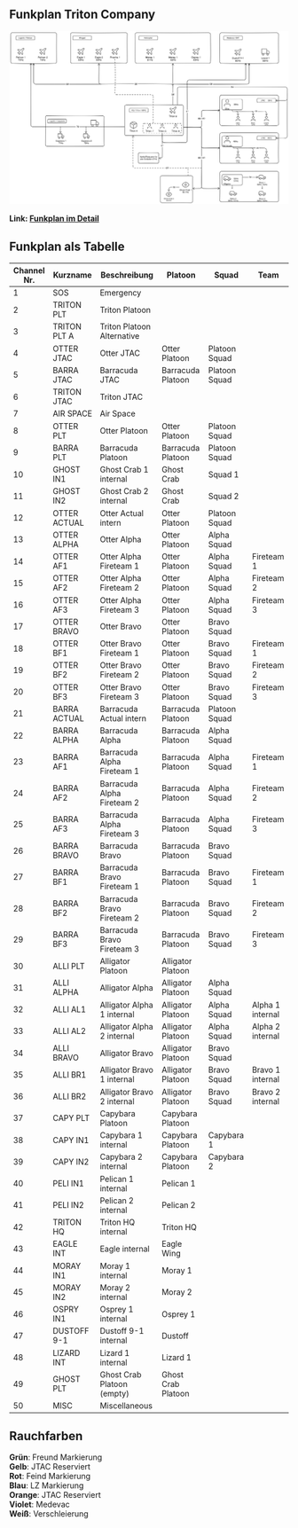 ## Funkplan Triton Company

![Image](./assets/tacops-2-radio-communication-plan.png)

**Link: [Funkplan im Detail](./assets/tacops-2-radio-communication-plan.png)**   

## Funkplan als Tabelle

<style>
.radio-communication-plan { 
  /* SOS - Emergency */
  table tbody tr:nth-child(1) { background-color: var(--logistic-table-medic-only-color);  }

  /* Triton Platoon */
  table tbody tr:nth-child(n+2):nth-child(-n+3) { background-color: var(--logistic-table-lead-color);  }

  table tbody tr:nth-child(n+4):nth-child(-n+7) { background-color: var(--logistic-table-air-color);  }

  table tbody tr:nth-child(8) { background-color: var(--logistic-table-infantry-color);  }
  table tbody tr:nth-child(9) { background-color: var(--logistic-table-infantry-color);  }

  table tbody tr:nth-child(10) { background-color: var(--logistic-table-lead-color);  }
  table tbody tr:nth-child(11) { background-color: var(--logistic-table-lead-color);  }

  /* Otter and Barracuda */
  table tbody tr:nth-child(n+12):nth-child(-n+29) { background-color: var(--logistic-table-infantry-color);  }
  /* Alligator */
  table tbody tr:nth-child(n+30):nth-child(-n+36) { background-color: var(--logistic-table-vehicle-color);  }
  /* Logistic */
  table tbody tr:nth-child(n+37):nth-child(-n+41) { background-color: var(--logistic-table-logistic-only-color);  }
  /* Triton HQ internal */
  table tbody tr:nth-child(42) { background-color: var(--logistic-table-lead-color);  }

  /* Air Assets except Logistic */
  table tbody tr:nth-child(n+43):nth-child(-n+46) { background-color: var(--logistic-table-air-color);  }

  /* Dustoff 9-1 */
  table tbody tr:nth-child(47) { background-color: var(--logistic-table-medic-color);}
  /* Lizard */
  table tbody tr:nth-child(48) { background-color: var(--logistic-table-medic-only-color);  }

}
</style>

<div markdown="1" class="logistic-table radio-communication-plan">

| Channel Nr. | Kurzname     | Beschreibung               | Platoon            | Squad         | Team             |
| ----------- | ------------ | -------------------------- | ------------------ | ------------- | ---------------- |
| 1           | SOS          | Emergency                  |                    |               |                  |
| 2           | TRITON PLT   | Triton Platoon             |                    |               |                  |
| 3           | TRITON PLT A | Triton Platoon Alternative |                    |               |                  |
| 4           | OTTER JTAC   | Otter JTAC                 | Otter Platoon      | Platoon Squad |                  |
| 5           | BARRA JTAC   | Barracuda JTAC             | Barracuda Platoon  | Platoon Squad |                  |
| 6           | TRITON JTAC  | Triton JTAC                |                    |               |                  |
| 7           | AIR SPACE    | Air Space                  |                    |               |                  |
| 8           | OTTER PLT    | Otter Platoon              | Otter Platoon      | Platoon Squad |                  |
| 9           | BARRA PLT    | Barracuda Platoon          | Barracuda Platoon  | Platoon Squad |                  |
| 10          | GHOST IN1    | Ghost Crab 1 internal      | Ghost Crab         | Squad 1       |                  |
| 11          | GHOST IN2    | Ghost Crab 2 internal      | Ghost Crab         | Squad 2       |                  |
| 12          | OTTER ACTUAL | Otter Actual intern        | Otter Platoon      | Platoon Squad |                  |
| 13          | OTTER ALPHA  | Otter Alpha                | Otter Platoon      | Alpha Squad   |                  |
| 14          | OTTER AF1    | Otter Alpha Fireteam 1     | Otter Platoon      | Alpha Squad   | Fireteam 1       |
| 15          | OTTER AF2    | Otter Alpha Fireteam 2     | Otter Platoon      | Alpha Squad   | Fireteam 2       |
| 16          | OTTER AF3    | Otter Alpha Fireteam 3     | Otter Platoon      | Alpha Squad   | Fireteam 3       |
| 17          | OTTER BRAVO  | Otter Bravo                | Otter Platoon      | Bravo Squad   |                  |
| 18          | OTTER BF1    | Otter Bravo Fireteam 1     | Otter Platoon      | Bravo Squad   | Fireteam 1       |
| 19          | OTTER BF2    | Otter Bravo Fireteam 2     | Otter Platoon      | Bravo Squad   | Fireteam 2       |
| 20          | OTTER BF3    | Otter Bravo Fireteam 3     | Otter Platoon      | Bravo Squad   | Fireteam 3       |
| 21          | BARRA ACTUAL | Barracuda Actual intern    | Barracuda Platoon  | Platoon Squad |                  |
| 22          | BARRA ALPHA  | Barracuda Alpha            | Barracuda Platoon  | Alpha Squad   |                  |
| 23          | BARRA AF1    | Barracuda Alpha Fireteam 1 | Barracuda Platoon  | Alpha Squad   | Fireteam 1       |
| 24          | BARRA AF2    | Barracuda Alpha Fireteam 2 | Barracuda Platoon  | Alpha Squad   | Fireteam 2       |
| 25          | BARRA AF3    | Barracuda Alpha Fireteam 3 | Barracuda Platoon  | Alpha Squad   | Fireteam 3       |
| 26          | BARRA BRAVO  | Barracuda Bravo            | Barracuda Platoon  | Bravo Squad   |                  |
| 27          | BARRA BF1    | Barracuda Bravo Fireteam 1 | Barracuda Platoon  | Bravo Squad   | Fireteam 1       |
| 28          | BARRA BF2    | Barracuda Bravo Fireteam 2 | Barracuda Platoon  | Bravo Squad   | Fireteam 2       |
| 29          | BARRA BF3    | Barracuda Bravo Fireteam 3 | Barracuda Platoon  | Bravo Squad   | Fireteam 3       |
| 30          | ALLI PLT     | Alligator Platoon          | Alligator Platoon  |               |                  |
| 31          | ALLI ALPHA   | Alligator Alpha            | Alligator Platoon  | Alpha Squad   |                  |
| 32          | ALLI AL1     | Alligator Alpha 1 internal | Alligator Platoon  | Alpha Squad   | Alpha 1 internal |
| 33          | ALLI AL2     | Alligator Alpha 2 internal | Alligator Platoon  | Alpha Squad   | Alpha 2 internal |
| 34          | ALLI BRAVO   | Alligator Bravo            | Alligator Platoon  | Bravo Squad   |                  |
| 35          | ALLI BR1     | Alligator Bravo 1 internal | Alligator Platoon  | Bravo Squad   | Bravo 1 internal |
| 36          | ALLI BR2     | Alligator Bravo 2 internal | Alligator Platoon  | Bravo Squad   | Bravo 2 internal |
| 37          | CAPY PLT     | Capybara Platoon           | Capybara Platoon   |               |                  |
| 38          | CAPY IN1     | Capybara 1 internal        | Capybara Platoon   | Capybara 1    |                  |
| 39          | CAPY IN2     | Capybara 2 internal        | Capybara Platoon   | Capybara 2    |                  |
| 40          | PELI IN1     | Pelican 1 internal         | Pelican 1          |               |                  |
| 41          | PELI IN2     | Pelican 2 internal         | Pelican 2          |               |                  |
| 42          | TRITON HQ    | Triton HQ internal         | Triton HQ          |               |                  |
| 43          | EAGLE INT    | Eagle internal             | Eagle Wing         |               |                  |
| 44          | MORAY IN1    | Moray 1 internal           | Moray 1            |               |                  |
| 45          | MORAY IN2    | Moray 2 internal           | Moray 2            |               |                  |
| 46          | OSPRY IN1    | Osprey 1 internal          | Osprey 1           |               |                  |
| 47          | DUSTOFF 9-1  | Dustoff 9-1 internal       | Dustoff            |               |                  |
| 48          | LIZARD INT   | Lizard 1 internal          | Lizard 1           |               |                  |
| 49          | GHOST PLT    | Ghost Crab Platoon (empty) | Ghost Crab Platoon |               |                  |
| 50          | MISC         | Miscellaneous              |                    |               |                  |


</div>

## Rauchfarben

**Grün**: Freund Markierung  
**Gelb**: JTAC Reserviert  
**Rot**: Feind Markierung  
**Blau**: LZ Markierung  
**Orange**: JTAC Reserviert  
**Violet**: Medevac  
**Weiß**: Verschleierung
